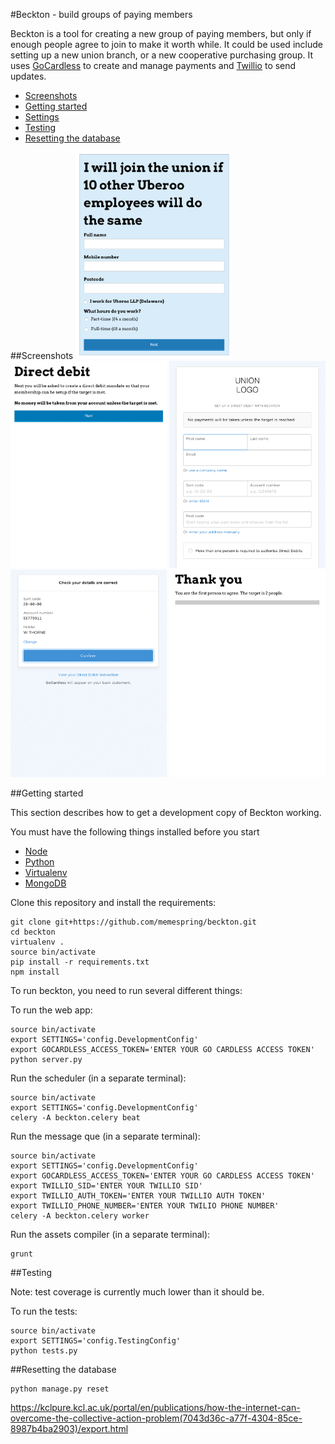 #Beckton - build groups of paying members

Beckton is a tool for creating a new group of paying members, but only if enough people agree to join to make it worth while. It could be used include setting up a new union branch, or a new cooperative purchasing group. It uses [GoCardless](https://gocardless.com) to create and manage payments and [Twillio](https://www.twilio.com/) to send updates.

* [Screenshots](#screenshots)
* [Getting started](#getting-started)
* [Settings](#settings)
* [Testing](#testing)
* [Resetting the database](resetting-the-database)


##Screenshots
<img src="https://github.com/memespring/beckton/raw/master/docs/step1.png" width="250"/>
<img src="https://github.com/memespring/beckton/raw/master/docs/step2.png" width="250"/>
<img src="https://github.com/memespring/beckton/raw/master/docs/step3.png" width="250"/>
<img src="https://github.com/memespring/beckton/raw/master/docs/step4.png" width="250"/>
<img src="https://github.com/memespring/beckton/raw/master/docs/step5.png" width="250"/>

##Getting started

This section describes how to get a development copy of Beckton working.

You must have the following things installed before you start

* [Node](https://nodejs.org/en/)
* [Python](https://www.python.org)
* [Virtualenv](https://virtualenv.pypa.io/en/stable/)
* [MongoDB](https://www.mongodb.com)


Clone this repository and install the requirements:

```
git clone git+https://github.com/memespring/beckton.git
cd beckton
virtualenv .
source bin/activate
pip install -r requirements.txt
npm install
```

To run beckton, you need to run several different things:

To run the web app:

```
source bin/activate
export SETTINGS='config.DevelopmentConfig'
export GOCARDLESS_ACCESS_TOKEN='ENTER YOUR GO CARDLESS ACCESS TOKEN'
python server.py
```

Run the scheduler (in a separate terminal):
```
source bin/activate
export SETTINGS='config.DevelopmentConfig'
celery -A beckton.celery beat
```

Run the message que (in a separate terminal):
```
source bin/activate
export SETTINGS='config.DevelopmentConfig'
export GOCARDLESS_ACCESS_TOKEN='ENTER YOUR GO CARDLESS ACCESS TOKEN'
export TWILLIO_SID='ENTER YOUR TWILLIO SID'
export TWILLIO_AUTH_TOKEN='ENTER YOUR TWILLIO AUTH TOKEN'
export TWILLIO_PHONE_NUMBER='ENTER YOUR TWILIO PHONE NUMBER'
celery -A beckton.celery worker
```

Run the assets compiler (in a separate terminal):

```
grunt
```

##Testing

Note: test coverage is currently much lower than it should be.

To run the tests:

```
source bin/activate
export SETTINGS='config.TestingConfig'
python tests.py
```

##Resetting the database
```
python manage.py reset
```

https://kclpure.kcl.ac.uk/portal/en/publications/how-the-internet-can-overcome-the-collective-action-problem(7043d36c-a77f-4304-85ce-8987b4ba2903)/export.html
